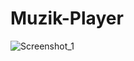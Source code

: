 # Muzik-Player

![Screenshot_1](https://user-images.githubusercontent.com/79061581/157387472-831ab94d-32b5-4889-bca8-35f7ecda237c.png)

